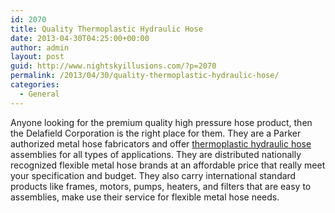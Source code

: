 ```yaml
---
id: 2070
title: Quality Thermoplastic Hydraulic Hose
date: 2013-04-30T04:25:00+00:00
author: admin
layout: post
guid: http://www.nightskyillusions.com/?p=2070
permalink: /2013/04/30/quality-thermoplastic-hydraulic-hose/
categories:
  - General
---
```

Anyone looking for the premium quality high pressure hose product, then the Delafield Corporation is the right place for them. They are a Parker authorized metal hose fabricators and offer [thermoplastic hydraulic hose](http://www.dftcorp.com/products/hose/hydraulic-thermoplastic/) assemblies for all types of applications. They are distributed nationally recognized flexible metal hose brands at an affordable price that really meet your specification and budget. They also carry international standard products like frames, motors, pumps, heaters, and filters that are easy to assemblies, make use their service for flexible metal hose needs.